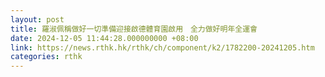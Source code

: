 ```yaml
---
layout: post
title: 羅淑佩稱做好一切準備迎接啟德體育園啟用　全力做好明年全運會
date: 2024-12-05 11:44:28.000000000 +08:00
link: https://news.rthk.hk/rthk/ch/component/k2/1782200-20241205.htm
categories: rthk
---
```



